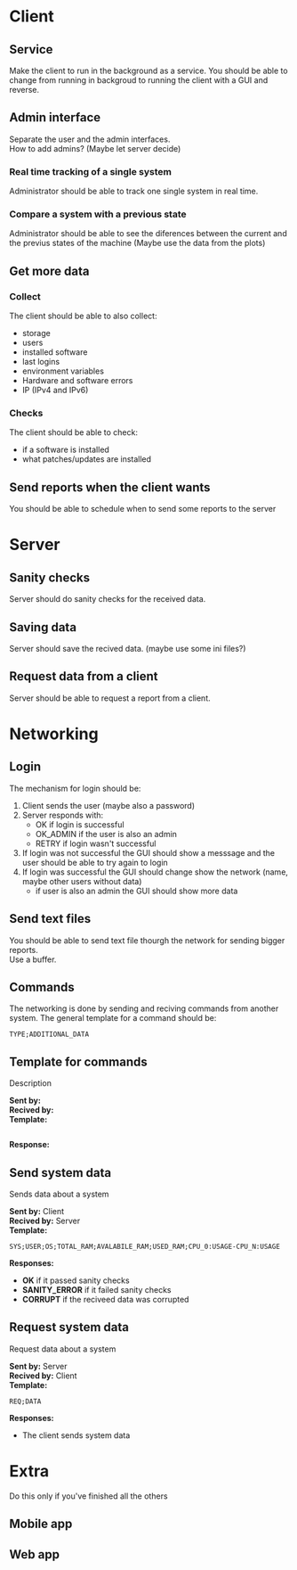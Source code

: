 # Client
## Service
Make the client to run in the background as a service.
You should be able to change from running in backgroud to running the client with a GUI and reverse.

## Admin interface
Separate the user and the admin interfaces.  
How to add admins? (Maybe let server decide)  

### Real time tracking of a single system
Administrator should be able to track one single system in real time.

### Compare a system with a previous state
Administrator should be able to see the diferences between the current and the previus states of the machine (Maybe use the data from the plots)

## Get more data

### Collect
The client should be able to also collect:
* storage
* users
* installed software
* last logins
* environment variables
* Hardware and software errors
* IP (IPv4 and IPv6)
### Checks
The client should be able to check:
* if a software is installed
* what patches/updates are installed

## Send reports when the client wants
You should be able to schedule when to send some reports to the server

# Server

## Sanity checks
Server should do sanity checks for the received data.

## Saving data
Server should save the recived data. (maybe use some ini files?)

## Request data from a client
Server should be able to request a report from a client.

# Networking
## Login
The mechanism for login should be:  
1. Client sends the user (maybe also a password)
1. Server responds with:
    * OK if login is successful
    * OK_ADMIN if the user is also an admin
    * RETRY if login wasn't successful
1. If login was not successful the GUI should show a messsage and the user should be able to try again to login
1. If login was successful the GUI should change show the network (name, maybe other users without data)
    * if user is also an admin the GUI should show more data

## Send text files
You should be able to send text file thourgh the network for sending bigger reports.  
Use a buffer.

## Commands
The networking is done by sending and reciving commands from another system.
The general template for a command should be:
```
TYPE;ADDITIONAL_DATA
```
## Template for commands
Description  

**Sent by:**    
**Recived by:**  
**Template:**  
```

```
**Response:**  

## Send system data
Sends data about a system

**Sent by:** Client  
**Recived by:** Server  
**Template:** 
```
SYS;USER;OS;TOTAL_RAM;AVALABILE_RAM;USED_RAM;CPU_0:USAGE-CPU_N:USAGE 
``` 
**Responses:**  
* **OK** if it passed sanity checks  
* **SANITY_ERROR** if it failed sanity checks  
* **CORRUPT** if the reciveed data was corrupted  

## Request system data
Request data about a system

**Sent by:** Server  
**Recived by:** Client  
**Template:** 
```
REQ;DATA  
```
**Responses:**  
* The client sends system data

# Extra
Do this only if you've finished all the others
## Mobile app
## Web app